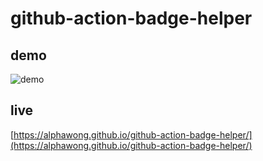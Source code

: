 # github-action-badge-helper
## demo
![demo](https://i.imgur.com/jUxxkOs.gif)
## live
[https://alphawong.github.io/github-action-badge-helper/](https://alphawong.github.io/github-action-badge-helper/)
